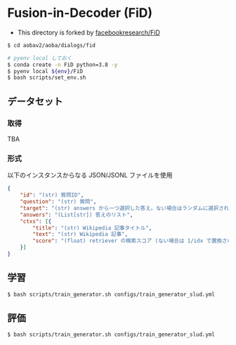 # Fusion-in-Decoder (FiD)

- This directory is forked by [facebookresearch/FiD](https://github.com/facebookresearch/FiD)

```bash
$ cd aobav2/aoba/dialogs/fid

# pyenv local しておく
$ conda create -n FiD python=3.8 -y
$ pyenv local ${env}/FiD
$ bash scripts/set_env.sh
```

## データセット

### 取得
TBA

### 形式
以下のインスタンスからなる JSON/JSONL ファイルを使用

```json
{
    "id": "(str) 質問ID",
    "question": "(str) 質問",
    "target": "(str) answers から一つ選択した答え。ない場合はランダムに選択される。",
    "answers": "(List[str]) 答えのリスト",
    "ctxs": [{
        "title": "(str) Wikipedia 記事タイトル",
        "text": "(str) Wikipedia 記事",
        "score": "(float) retriever の検索スコア (ない場合は 1/idx で置換される。generator では使用されない。)"
    }]
}
```


## 学習

```bash
$ bash scripts/train_generator.sh configs/train_generator_slud.yml
```

## 評価

```bash
$ bash scripts/train_generator.sh configs/train_generator_slud.yml
```